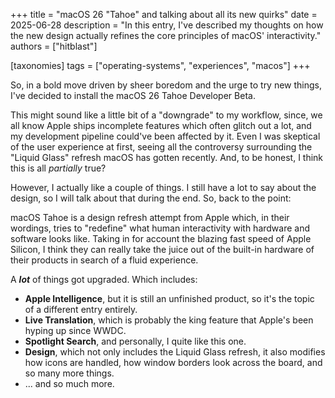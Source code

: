 +++
title = "macOS 26 \"Tahoe\" and talking about all its new quirks"
date = 2025-06-28
description = "In this entry, I've described my thoughts on how the new design actually refines the core principles of macOS' interactivity."
authors = ["hitblast"]

[taxonomies]
tags = ["operating-systems", "experiences", "macos"]
+++

So, in a bold move driven by sheer boredom and the urge to try new things, I've decided to install the macOS 26 Tahoe Developer Beta.

This might sound like a little bit of a "downgrade" to my workflow, since, we all know Apple ships incomplete features which often glitch out a lot, and my development pipeline could've been affected by it. Even I was skeptical of the user experience at first, seeing all the controversy surrounding the "Liquid Glass" refresh macOS has gotten recently. And, to be honest, I think this is all *partially* true?

However, I actually like a couple of things. I still have a lot to say about the design, so I will talk about that during the end. So, back to the point:

macOS Tahoe is a design refresh attempt from Apple which, in their wordings, tries to "redefine" what human interactivity with hardware and software looks like. Taking in for account the blazing fast speed of Apple Silicon, I think they can really take the juice out of the built-in hardware of their products in search of a fluid experience.

A ***lot*** of things got upgraded. Which includes:

- **Apple Intelligence**, but it is still an unfinished product, so it's the topic of a different entry entirely.
- **Live Translation**, which is probably the king feature that Apple's been hyping up since WWDC.
- <span class="rainbow">**Spotlight Search**</span>, and personally, I quite like this one.
- **Design**, which not only includes the Liquid Glass refresh, it also modifies how icons are handled, how window borders look across the board, and so many more things.
- ... and so much more.
